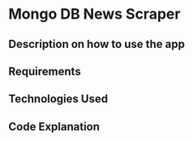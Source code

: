 # Mongo DB News Scraper

## Description on how to use the app




## Requirements


## Technologies Used 


## Code Explanation
